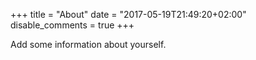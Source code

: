 +++
title = "About"
date = "2017-05-19T21:49:20+02:00"
disable_comments = true
+++

Add some information about yourself.